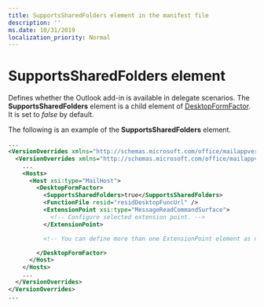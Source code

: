 ```yaml
---
title: SupportsSharedFolders element in the manifest file
description: ''
ms.date: 10/31/2019
localization_priority: Normal
---
```


# SupportsSharedFolders element

Defines whether the Outlook add-in is available in delegate scenarios. The **SupportsSharedFolders** element is a child element of [DesktopFormFactor](desktopformfactor.md). It is set to *false* by default.

The following is an example of the  **SupportsSharedFolders** element.

```XML
...
<VersionOverrides xmlns="http://schemas.microsoft.com/office/mailappversionoverrides" xsi:type="VersionOverridesV1_0">
  <VersionOverrides xmlns="http://schemas.microsoft.com/office/mailappversionoverrides/1.1" xsi:type="VersionOverridesV1_1">
    ...
    <Hosts>
      <Host xsi:type="MailHost">
        <DesktopFormFactor>
          <SupportsSharedFolders>true</SupportsSharedFolders>
          <FunctionFile resid="residDesktopFuncUrl" />
          <ExtensionPoint xsi:type="MessageReadCommandSurface">
            <!-- Configure selected extension point. -->
          </ExtensionPoint>

          <!-- You can define more than one ExtensionPoint element as needed. -->

        </DesktopFormFactor>
      </Host>
    </Hosts>
    ...
  </VersionOverrides>
</VersionOverrides>
...
```
